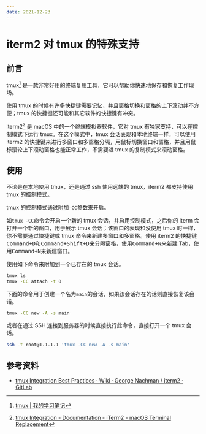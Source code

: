 ```yaml
---
date: 2021-12-23
---
```

# iterm2 对 tmux 的特殊支持

## 前言

tmux[^1] 是一款非常好用的终端复用工具，它可以帮助你快速地保存和恢复工作现场。

使用 tmux 的时候有许多快捷键需要记忆，并且窗格切换和窗格的上下滚动并不方便；tmux 的快捷键还可能和其它软件的快捷键有冲突。

iterm2[^2] 是 macOS 中的一个终端模拟器软件，它对 tmux 有独家支持，可以在控制模式下运行 tmux。在这个模式中，tmux 会话表现和本地终端一样，可以使用 iterm2 的快捷键来进行多窗口和多窗格分隔，用鼠标切换窗口和窗格，并且用鼠标滚轮上下滚动窗格也能正常工作，不需要进 tmux 的复制模式来滚动窗格。

## 使用

不论是在本地使用 tmux，还是通过 ssh 使用远端的 tmux，iterm2 都支持使用 tmux 的控制模式。

tmux 的控制模式通过附加`-CC`参数来开启。

如`tmux -CC`命令会开启一个新的 tmux 会话，并启用控制模式，之后你的 iterm 会打开一个新的窗口，用于展示 tmux 会话；该窗口的表现和没使用 tmux 时一样，你不需要通过快捷键或 tmux 命令来新建多窗口和多窗格。使用 iterm2 的快捷键<kbd>Command+D</kbd>和<kbd>Command+Shift+D</kbd>来分隔窗格，使用<kbd>Command+N</kbd>来新建 Tab，使用<kbd>Command+N</kbd>来新建窗口。

使用如下命令来附加到一个已存在的 tmux 会话。

```bash
tmux ls
tmux -CC attach -t 0
```

下面的命令用于创建一个名为`main`的会话，如果该会话存在的话则直接恢复该会话。

```bash
tmux -CC new -A -s main
```

或者在通过 SSH 连接到服务器的时候直接执行此命令，直接打开一个 tmux 会话。

```bash
ssh -t root@1.1.1.1 'tmux -CC new -A -s main'
```

## 参考资料

- [tmux Integration Best Practices · Wiki · George Nachman / iterm2 · GitLab](https://gitlab.com/gnachman/iterm2/-/wikis/tmux-Integration-Best-Practices)

[^1]: [tmux | 我的学习笔记](https://bobo2334.github.io/notes/utilities/tmux)
[^2]: [tmux Integration - Documentation - iTerm2 - macOS Terminal Replacement](https://iterm2.com/documentation-tmux-integration.html)
